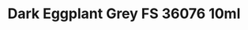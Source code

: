 ---
layout: product
title: "Dark Eggplant Grey FS 36076 10ml"
price: "330" 
desc: "Acrylic Laquer 10mL"
img_path: "/assets/img/RC242.jpg"
brand: "AK "
available: true
special_offer: false
new: false
soon: false
cat: "020000"
subcat: "020200"
subsubcat: "020201"
sifra: "RC242"
popular: false
---